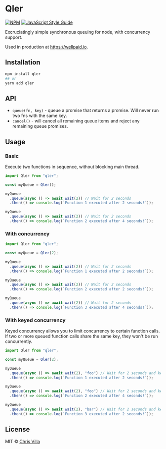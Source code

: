 # Qler

[![NPM](https://img.shields.io/npm/v/qler.svg)](https://www.npmjs.com/package/qler) [![JavaScript Style Guide](https://img.shields.io/badge/code_style-prettier-brightgreen.svg)](https://prettier.io)

Excruciatingly simple synchronous queuing for node, with concurrency support.

Used in production at https://wellpaid.io.

## Installation

```sh
npm install qler
## or
yarn add qler
```

## API

- `queue(fn, key)` - queue a promise that returns a promise. Will never run two fns with the same key.
- `cancel()` - will cancel all remaining queue items and reject any remaining queue promises.

## Usage

### Basic

Execute two functions in sequence, without blocking main thread.

```js
import Qler from "qler";

const myQueue = Qler();

myQueue
  .queue(async () => await wait(2)) // Wait for 2 seconds
  .then(() => console.log(`Function 1 executed after 2 seconds!`));

myQueue
  .queue(async () => await wait(2)) // Wait for 2 seconds
  .then(() => console.log(`Function 2 executed after 4 seconds!`));
```

### With concurrency

```js
import Qler from "qler";

const myQueue = Qler(2);

myQueue
  .queue(async () => await wait(2)) // Wait for 2 seconds
  .then(() => console.log(`Function 1 executed after 2 seconds!`));

myQueue
  .queue(async () => await wait(2)) // Wait for 2 seconds
  .then(() => console.log(`Function 2 executed after 2 seconds!`));

myQueue
  .queue(async () => await wait(2)) // Wait for 2 seconds
  .then(() => console.log(`Function 3 executed after 4 seconds!`));
```

### With keyed concurrency

Keyed concurrency allows you to limit concurrency to certain function calls. If two or more queued function calls share the same key, they won't be run concurrently.

```js
import Qler from "qler";

const myQueue = Qler(2);

myQueue
  .queue(async () => await wait(2), "foo") // Wait for 2 seconds and key on 'foo'
  .then(() => console.log(`Function 1 executed after 2 seconds!`));

myQueue
  .queue(async () => await wait(2), "foo") // Wait for 2 seconds and key on 'foo'
  .then(() => console.log(`Function 2 executed after 4 seconds!`));

myQueue
  .queue(async () => await wait(2), "bar") // Wait for 2 seconds and key on 'bar'
  .then(() => console.log(`Function 3 executed after 2 seconds!`));
```

## License

MIT © [Chris Villa](http://www.chrisvilla.co.uk)
